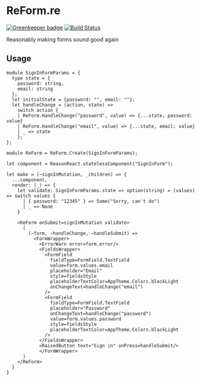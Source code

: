 # ReForm.re

[![Greenkeeper badge](https://badges.greenkeeper.io/Astrocoders/bs-package-boilerplate.svg)](https://greenkeeper.io/)
[![Build Status](https://travis-ci.org/Astrocoders/bs-package-boilerplate.svg?branch=master)](https://travis-ci.org/Astrocoders/bs-package-boilerplate)

Reasonably making forms sound good again

## Usage

```reason
module SignInFormParams = {
  type state = {
    password: string,
    email: string
  };
  let initialState = {password: "", email: ""};
  let handleChange = (action, state) =>
    switch action {
    | ReForm.HandleChange("password", value) => {...state, password: value}
    | ReForm.HandleChange("email", value) => {...state, email: value}
    | _ => state
    };
};

module ReForm = ReForm.Create(SignInFormParams);

let component = ReasonReact.statelessComponent("SignInForm");

let make = (~signInMutation, _children) => {
  ...component,
  render: (_) => {
    let validate: SignInFormParams.state => option(string) = (values) => switch values {
      | { password: "12345" } => Some("Sorry, can't do")
      | _ => None
    }

    <ReForm onSubmit=signInMutation validate>
      (
        (~form, ~handleChange, ~handleSubmit) =>
          <FormWrapper>
            <ErrorWarn error=form.error/>
            <FieldsWrapper>
              <FormField
                fieldType=FormField.TextField
                value=form.values.email
                placeholder="Email"
                style=fieldsStyle
                placeholderTextColor=AppTheme.Colors.blackLight
                onChangeText=handleChange("email")
              />
              <FormField
                fieldType=FormField.TextField
                placeholder="Password"
                onChangeText=handleChange("password")
                value=form.values.password
                style=fieldsStyle
                placeholderTextColor=AppTheme.Colors.blackLight
              />
            </FieldsWrapper>
            <RaisedButton text="Sign in" onPress=handleSubmit/>
            </FormWrapper>
      )
    </ReForm>
  }
}
```
